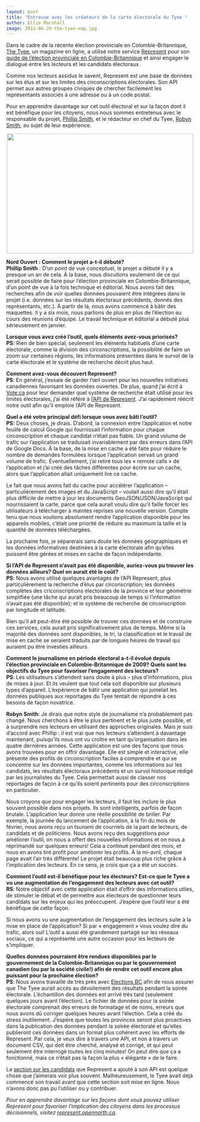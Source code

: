 ```yaml
---
layout: post
title: "Entrevue avec les créateurs de la carte électorale du Tyee "
author: Ellie Marshall
image: 2013-06-20-the-tyee-map.jpg
---
```

Dans le cadre de la récente élection provinciale en Colombie-Britannique, [The Tyee](http://www.thetyee.ca), un magazine en ligne, a utilisé notre service [Represent](https://represent.opennorth.ca/) pour son [guide de l’élection provinciale en Colombie-Britannique](http://election.thetyee.ca/) et ainsi engager le dialogue entre les lecteurs et les candidats électoraux.

Comme nos lecteurs assidus le savent, Represent est une base de données sur les élus et sur les limites des circonscriptions électorales. Son API permet aux autres groupes civiques de chercher facilement les représentants associés à une adresse ou à un code postal.

Pour en apprendre davantage sur cet outil électoral et sur la façon dont il est bénéfique pour les citoyens, nous nous sommes entretenus avec le responsable du projet, [Phillip Smith](http://www.phillipadsmith.com/), et le rédacteur en chef du Tyee, [Robyn Smith](http://thetyee.ca/Bios/Robyn_Smith/), au sujet de leur expérience.

<p style="text-align: center;"><img src="http://blogue.nordouvert.ca/img/blog/2013-06-20-the-tyee-map.jpg" width="500" height="322" alt=""></p>  

**Nord Ouvert : Comment le projet a-t-il débuté?**<br>
**Phillip Smith** : D’un point de vue conceptuel, le projet a débuté il y a presque un an de cela. À la base, nous discutions seulement de ce qui serait possible de faire pour l’élection provinciale en Colombie-Britannique, d’un point de vue à la fois technique et éditorial. Nous avons fait des recherches afin de voir quelles données pouvaient être intégrées dans le projet (i.e. données sur les résultats électoraux précédents, donnés des représentants, etc.). À partir de là, nous avons commencé à bâtir des maquettes. Il y a six mois, nous parlions de plus en plus de l’élection au cours des réunions d’équipe. Le travail technique et éditorial a débuté plus sérieusement en janvier.


**Lorsque vous avez créé l’outil, quels éléments avez-vous priorisés?**<br>
**PS:** Rien de bien spécial, seulement les éléments habituels d’une carte électorale, comme la division des circonscriptions, la possibilité de faire un zoom sur certaines régions, les informations présentées dans le survol de la carte électorale et le système de recherche décrit plus haut.


**Comment avez-vous découvert Represent?**<br>
**PS**: En général, j’essaie de garder l’œil ouvert pour les nouvelles initiatives canadiennes favorisant les données ouvertes. De plus, quand j’ai écrit à [Vote.ca](http://www.vote.ca) pour leur demander quel système de recherche était utilisé pour les limites électorales, j’ai été référé à [l’API de Represent](https://represent.opennorth.ca/api/). J’ai rapidement réécrit notre outil afin qu’il emploie l’API de Represent.

**Quel a été votre principal défi lorsque vous avez bâti l’outil?**<br>
**PS:** Deux choses, je dirais. D’abord, la connexion entre l’application et notre feuille de calcul Google qui fournissait l’information pour chaque circonscription et chaque candidat n’était pas fiable. Un grand volume de trafic sur l’application se traduisait invariablement par des erreurs dans l’API de Google Docs. À la base, de la mise en cache a été faite pour réduire le nombre de demandes formulées lorsque l’application servait un grand volume de trafic. Éventuellement, j’ai retiré tous les « remote calls » de l’application et j’ai créé des tâches différentes pour écrire sur un cache, alors que l’application allait uniquement lire ce cache.


Le fait que nous avons fait du cache pour accélérer l’application – particulièrement des images et du JavaScript – voulait aussi dire qu’il était plus difficile de mettre à jour les documents GeoJSON/JSON/JavaScript qui nourrissaient la carte, parce que cela aurait voulu dire qu’il faille forcer les utilisateurs à télécharger à maintes reprises une nouvelle version. Compte tenu que nous voulions absolument rendre l’application disponible pour les appareils mobiles, c’était une priorité de réduire au maximum la taille et la quantité de données téléchargées.

La prochaine fois, je séparerais sans doute les données géographiques et les données informatives destinées à la carte électorale afin qu’elles puissent être gérées et mises en cache de façon indépendante.

**Si l’API de Represent n’avait pas été disponible, auriez-vous pu trouver les données ailleurs? Quel en aurait été le coût?**<br>
**PS**: Nous avons utilisé quelques avantages de l’API Represent, plus particulièrement la recherche d’élus par circonscription; les données complètes des criconscriptions électorales de la province et leur géométrie simplifiée (une tâche qui aurait pris beaucoup de temps si l’information n’avait pas été disponible); et le système de recherche de circonscription par longitude et latitude.


Bien qu’il ait peut-être été possible de trouver ces données et de construire ces services, cela aurait pris significativement plus de temps. Même si la majorité des données sont disponibles, le tri, la classification et le travail de mise en cache se seraient traduits par de longues heures de travail qui auraient pu être investies ailleurs.

**Comment le journalisme en période électoral a-t-il évolué depuis l’élection provinciale en Colombie-Britannique de 2009? Quels sont les objectifs du Tyee pour favoriser l’engagement des lecteurs?** <br>
**PS**: Les utilisateurs s’attendent sans doute à plus – plus d’informations, plus de mises à jour. Et ils veulent que tout cela soit disponible sur plusieurs types d’appareil. L’expérience de bâtir une application qui jumelait les données publiques aux reportages du Tyee tentait de répondre à ces besoins de façon novatrice.

**Robyn Smith**: Je dirais que notre style de journalisme n’a probablement pas changé. Nous cherchons à être le plus pertinent et le plus juste possible, et à surprendre nos lecteurs en utilisant des approches originales. Mais je suis d’accord avec Phillip : il est vrai que nos lecteurs s’attendent à davantage maintenant, puisqu’ils nous ont vu croître en tant qu’organisation dans les quatre dernières années. Cette application est une des façons que nous avons trouvées pour en offrir davantage. Elle est simple et interactive, elle présente des profils de circonscription faciles à comprendre et qui se concentre sur les données importantes, comme les informations sur les candidats, les résultats électoraux précédents et un survol historique rédigé par les journalistes du Tyee. Cela permettait aussi de classer nos reportages de façon à ce qu’ils soient pertinents pour des circonscriptions en particulier.

Nous croyons que pour engager les lecteurs, il faut les inclure le plus souvent possible dans nos projets. Ils sont intelligents, parfois de façon brutale. L’application leur donne une réelle possibilité de briller. Par exemple, la journée du lancement de l’application, à la fin du mois de février, nous avons reçu un tsunami de courriels de la part de lecteurs, de candidats et de politiciens. Nous avons reçu des suggestions pour améliorer l’outil, on nous a offert des nouvelles informations et on nous a réprimandé sur quelques erreurs! Cela a continué pendant des mois, et nous en avons tiré profit pour améliorer les profils. À la mi-avril, chaque page avait l’air très différente! Le projet était beaucoup plus riche grâce à l’implication des lecteurs. En ce sens, je crois que ça a été un succès.


**Comment l’outil est-il bénéfique pour les électeurs? Est-ce que le Tyee a vu une augmentation de l’engagement des lecteurs avec cet outil?**<br>
**RS**: Notre objectif avec cette application était d’offrir des informations utiles, de stimuler le débat et de permettre aux électeurs de questionner leurs candidats sur les enjeux qui les préoccupent. J’espère que l’outil leur a été bénéfique de cette façon.

Si nous avons vu une augmentation de l’engagement des lecteurs suite à la mise en place de l’application? Si par « engagement » vous voulez dire du trafic, alors oui! L’outil a aussi été grandement partagé sur les réseaux sociaux, ce qui a représenté une autre occasion pour les lecteurs de s’impliquer.

**Quelles données pourraient être rendues disponibles par le gouvernement de la Colombie-Britannique ou par le gouvernement canadien (ou par la société civile!) afin de rendre cet outil encore plus puissant pour la prochaine élection?**<br>
**PS**: Nous avons travaillé de très près avec [Elections BC](http://www.elections.bc.ca/) afin de nous assurer que The Tyee aurait accès au dévoilement des résultats pendant la soirée électorale. L’échantillon des données est arrivé très tard (seulement quelques jours avant l’élection). Le fichier de données pour la soirée électorale comprenait des erreurs de formatage et de noms, erreurs que nous avons dû corriger quelques heures avant l’élection. Cela a créé du stress inutilement. J’espère que toutes les provinces seront plus proactives dans la publication des données pendant la soirée électorale et qu’elles publieront ces données dans un format plus cohérent avec les efforts de Represent. Par cela, je veux dire à travers une API, et non à travers un document CSV, qui doit être cherché, analysé et corrigé, et qui peut seulement être interrogé toutes les cinq minutes! On peut dire que ça a fonctionné, mais ce n’était pas la façon la plus « élégante » de le faire.


La [section sur les candidats](https://represent.opennorth.ca/api/#election) que Represent a ajouté à son API est quelque chose que j’aimerais voir plus souvent. Malheureusement, le Tyee avait déjà commencé son travail avant que cette section soit mise en ligne. Nous n’avons donc pas pu l’utiliser ou y contribuer.


*Pour en apprendre davantage sur les façons dont vous pouvez utiliser Represent pour favoriser l’implication des citoyens dans les processus décisionnels, visitez [represent.opennorth.ca](https://represent.opennorth.ca/).*
